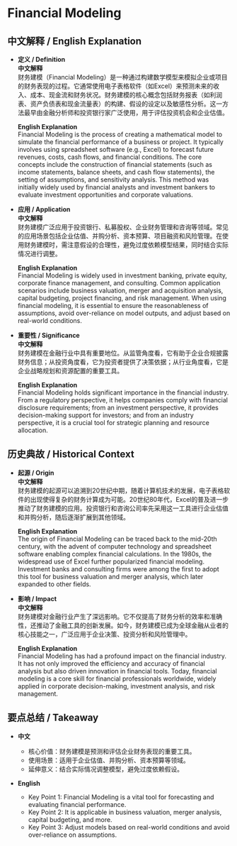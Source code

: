 # Financial Modeling

## 中文解释 / English Explanation

* **定义 / Definition**  
  **中文解释**  
  财务建模（Financial Modeling）是一种通过构建数学模型来模拟企业或项目的财务表现的过程。它通常使用电子表格软件（如Excel）来预测未来的收入、成本、现金流和财务状况。财务建模的核心概念包括财务报表（如利润表、资产负债表和现金流量表）的构建、假设的设定以及敏感性分析。这一方法最早由金融分析师和投资银行家广泛使用，用于评估投资机会和企业估值。  

  **English Explanation**  
  Financial Modeling is the process of creating a mathematical model to simulate the financial performance of a business or project. It typically involves using spreadsheet software (e.g., Excel) to forecast future revenues, costs, cash flows, and financial conditions. The core concepts include the construction of financial statements (such as income statements, balance sheets, and cash flow statements), the setting of assumptions, and sensitivity analysis. This method was initially widely used by financial analysts and investment bankers to evaluate investment opportunities and corporate valuations.

* **应用 / Application**  
  **中文解释**  
  财务建模广泛应用于投资银行、私募股权、企业财务管理和咨询等领域。常见的应用场景包括企业估值、并购分析、资本预算、项目融资和风险管理。在使用财务建模时，需注意假设的合理性，避免过度依赖模型结果，同时结合实际情况进行调整。  

  **English Explanation**  
  Financial Modeling is widely used in investment banking, private equity, corporate finance management, and consulting. Common application scenarios include business valuation, merger and acquisition analysis, capital budgeting, project financing, and risk management. When using financial modeling, it is essential to ensure the reasonableness of assumptions, avoid over-reliance on model outputs, and adjust based on real-world conditions.

* **重要性 / Significance**  
  **中文解释**  
  财务建模在金融行业中具有重要地位。从监管角度看，它有助于企业合规披露财务信息；从投资角度看，它为投资者提供了决策依据；从行业角度看，它是企业战略规划和资源配置的重要工具。  

  **English Explanation**  
  Financial Modeling holds significant importance in the financial industry. From a regulatory perspective, it helps companies comply with financial disclosure requirements; from an investment perspective, it provides decision-making support for investors; and from an industry perspective, it is a crucial tool for strategic planning and resource allocation.

## 历史典故 / Historical Context

* **起源 / Origin**  
  **中文解释**  
  财务建模的起源可以追溯到20世纪中期，随着计算机技术的发展，电子表格软件的出现使得复杂的财务计算成为可能。20世纪80年代，Excel的普及进一步推动了财务建模的应用。投资银行和咨询公司率先采用这一工具进行企业估值和并购分析，随后逐渐扩展到其他领域。  

  **English Explanation**  
  The origin of Financial Modeling can be traced back to the mid-20th century, with the advent of computer technology and spreadsheet software enabling complex financial calculations. In the 1980s, the widespread use of Excel further popularized financial modeling. Investment banks and consulting firms were among the first to adopt this tool for business valuation and merger analysis, which later expanded to other fields.

* **影响 / Impact**  
  **中文解释**  
  财务建模对金融行业产生了深远影响。它不仅提高了财务分析的效率和准确性，还推动了金融工具的创新发展。如今，财务建模已成为全球金融从业者的核心技能之一，广泛应用于企业决策、投资分析和风险管理中。  

  **English Explanation**  
  Financial Modeling has had a profound impact on the financial industry. It has not only improved the efficiency and accuracy of financial analysis but also driven innovation in financial tools. Today, financial modeling is a core skill for financial professionals worldwide, widely applied in corporate decision-making, investment analysis, and risk management.

## 要点总结 / Takeaway

* **中文**  
  - 核心价值：财务建模是预测和评估企业财务表现的重要工具。  
  - 使用场景：适用于企业估值、并购分析、资本预算等领域。  
  - 延伸意义：结合实际情况调整模型，避免过度依赖假设。  

* **English**  
  - Key Point 1: Financial Modeling is a vital tool for forecasting and evaluating financial performance.  
  - Key Point 2: It is applicable in business valuation, merger analysis, capital budgeting, and more.  
  - Key Point 3: Adjust models based on real-world conditions and avoid over-reliance on assumptions.